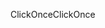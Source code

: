 <span data-ttu-id="29584-101">ClickOnce</span><span class="sxs-lookup"><span data-stu-id="29584-101">ClickOnce</span></span>